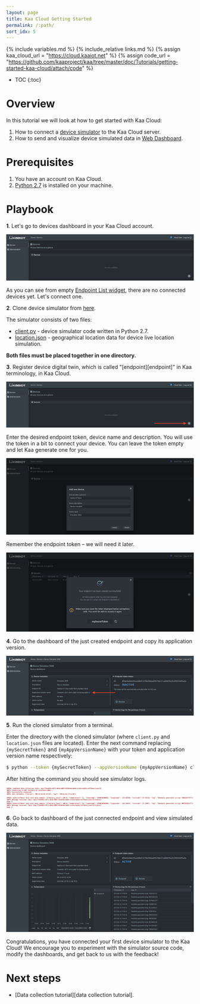 ```yaml
---
layout: page
title: Kaa Cloud Getting Started
permalink: /:path/
sort_idx: 5
---
```


{% include variables.md %}
{% include_relative links.md %}
{% assign kaa_cloud_url = "https://cloud.kaaiot.net" %}
{% assign code_url = "https://github.com/kaaproject/kaa/tree/master/doc/Tutorials/getting-started-kaa-cloud/attach/code" %}

* TOC
{:toc}


# Overview

<!--todo: return link to cloud-->
In this tutorial we will look at how to get started with Kaa Cloud:
1. How to connect a [device simulator]({{code_url}}/client.py) to the Kaa Cloud server.
2. How to send and visualize device simulated data in [Web Dashboard](https://docs.kaaiot.io/WD/docs/current/Overview/).


# Prerequisites
<!--todo: return link to cloud-->
1. You have an account on Kaa Cloud.
3. [Python 2.7](https://www.python.org/download/releases/2.7/) is installed on your machine.


# Playbook
<!--todo: return link to cloud-->
**1**. Let's go to devices dashboard in your Kaa Cloud account.

![Devices dashboard](attach/img/devices-dashboard.png)

As you can see from empty [Endpoint List widget]({{docs_url}}/WD/docs/current/Widgets/Ep-list/), there are no connected devices yet. 
Let's connect one.

**2**. Clone device simulator from [here]({{code_url}}).

The simulator consists of two files: 
- [client.py]({{code_url}}/client.py) - device simulator code written in Python 2.7.
- [location.json]({{code_url}}/location.json) - geographical location data for device live location simulation.

**Both files must be placed together in one directory.**

**3**. Register device digital twin, which is called "[endpoint][endpoint]" in Kaa terminology, in Kaa Cloud.

![Device creation. First step](attach/img/device-creation-1.png)

Enter the desired endpoint token, device name and description. You will use the token in a bit to connect your device. You can leave the token empty and let Kaa generate one for you.
  
![Device creation. Second step](attach/img/device-creation-2.png)

Remember the endpoint token – we will need it later.

![Device creation. Third step](attach/img/device-creation-3.png)

**4**. Go to the dashboard of the just created endpoint and copy its application version.

![Device dashboard](attach/img/device-dashboard-not-connected-simulator.png)

**5**. Run the cloned simulator from a terminal.

Enter the directory with the cloned simulator (where `client.py` and `location.json` files are located). 
Enter the next command replacing `{mySecretToken}` and `{myAppVersionName}` with your token and application version name respectively:

```bash
$ python --token {mySecretToken} --appVersionName {myAppVersionName} client.py
```

After hitting the command you should see simulator logs.

![Simulator logs](attach/img/simulator-logs.png)

**6**. Go back to dashboard of the just connected endpoint and view simulated data.

![Device dashboard of connected simulator](attach/img/device-dashboard-connected-simulator.png)


Congratulations, you have connected your first device simulator to the Kaa Cloud! We encourage you to experiment with the simulator source code, modify the dashboards, and get back to us with the feedback!


# Next steps

- [Data collection tutorial][data collection tutorial]. 
